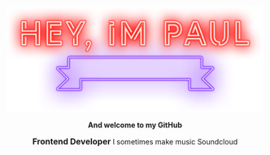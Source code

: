 
<p align="center">
  <img width="520" src="hey.png" />
</p>
<p align="center">
  <a style="font-weight:bold;">And welcome to my GitHub</a>
</p>
<p align="center">
  <a style="font-weight:bold;font-size:16px">Frontend Developer</a>
  <a> I sometimes make music <span href="https://soundcloud.com/racoon-official">Soundcloud</span></a>
</p>
